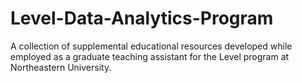 # Level-Data-Analytics-Program
A collection of supplemental educational resources developed while employed as a graduate teaching assistant for the Level program at Northeastern University. 
